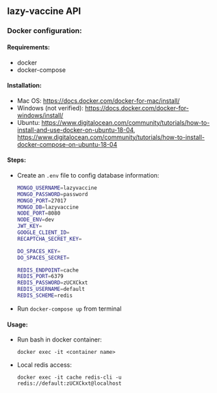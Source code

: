 
## lazy-vaccine API
### Docker configuration:
#### Requirements:
- docker
- docker-compose
#### Installation:
- Mac OS: https://docs.docker.com/docker-for-mac/install/
- Windows (not verified): https://docs.docker.com/docker-for-windows/install/
- Ubuntu: https://www.digitalocean.com/community/tutorials/how-to-install-and-use-docker-on-ubuntu-18-04, https://www.digitalocean.com/community/tutorials/how-to-install-docker-compose-on-ubuntu-18-04
#### Steps:
- Create an `.env` file to config database information:
	```bash
	MONGO_USERNAME=lazyvaccine
	MONGO_PASSWORD=password
	MONGO_PORT=27017
	MONGO_DB=lazyvaccine
	NODE_PORT=8080
	NODE_ENV=dev
	JWT_KEY=
	GOOGLE_CLIENT_ID=
	RECAPTCHA_SECRET_KEY=

	DO_SPACES_KEY=
	DO_SPACES_SECRET=

	REDIS_ENDPOINT=cache
	REDIS_PORT=6379
	REDIS_PASSWORD=zUCXCkxt
	REDIS_USERNAME=default
	REDIS_SCHEME=redis
	```
- Run `docker-compose up` from terminal
#### Usage:
- Run bash in docker container:

	`docker exec -it <container name>`

- Local redis access:

	`docker exec -it cache redis-cli -u redis://default:zUCXCkxt@localhost`
